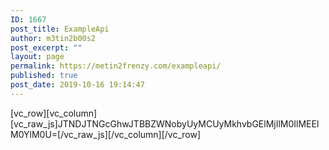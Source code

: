 ```yaml
---
ID: 1667
post_title: ExampleApi
author: m3tin2b00s2
post_excerpt: ""
layout: page
permalink: https://metin2frenzy.com/exampleapi/
published: true
post_date: 2019-10-16 19:14:47
---
```

[vc_row][vc_column][vc_raw_js]JTNDJTNGcGhwJTBBZWNobyUyMCUyMkhvbGElMjIlM0IlMEElM0YlM0U=[/vc_raw_js][/vc_column][/vc_row]